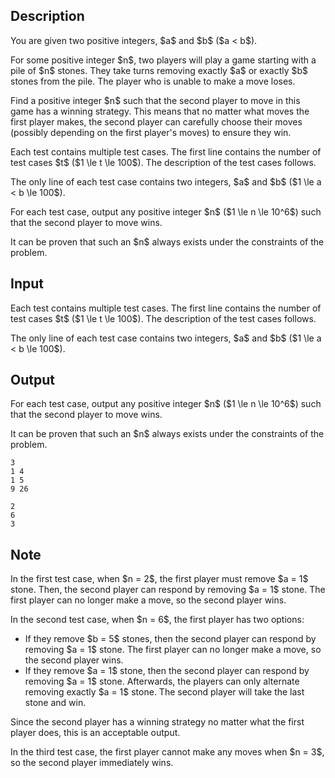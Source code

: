 ## Description

<div><p>You are given two positive integers, $a$ and $b$ ($a &lt; b$).</p><p>For some positive integer $n$, two players will play a game starting with a pile of $n$ stones. They take turns removing exactly $a$ or exactly $b$ stones from the pile. The player who is unable to make a move loses.</p><p>Find a positive integer $n$ such that the second player to move in this game has a winning strategy. This means that no matter what moves the first player makes, the second player can carefully choose their moves (possibly depending on the first player's moves) to ensure they win.</p></div><div class="input-specification"><p>Each test contains multiple test cases. The first line contains the number of test cases $t$ ($1 \le t \le 100$). The description of the test cases follows.</p><p>The only line of each test case contains two integers, $a$ and $b$ ($1 \le a &lt; b \le 100$).</p></div><div class="output-specification"><p>For each test case, output any positive integer $n$ ($1 \le n \le 10^6$) such that the second player to move wins.</p><p>It can be proven that such an $n$ always exists under the constraints of the problem.</p></div>

## Input

<p>Each test contains multiple test cases. The first line contains the number of test cases $t$ ($1 \le t \le 100$). The description of the test cases follows.</p><p>The only line of each test case contains two integers, $a$ and $b$ ($1 \le a &lt; b \le 100$).</p>

## Output

<p>For each test case, output any positive integer $n$ ($1 \le n \le 10^6$) such that the second player to move wins.</p><p>It can be proven that such an $n$ always exists under the constraints of the problem.</p>





```input1|2,4
3
1 4
1 5
9 26
```




```output1
2
6
3
```



## Note

<p>In the first test case, when $n = 2$, the first player must remove $a = 1$ stone. Then, the second player can respond by removing $a = 1$ stone. The first player can no longer make a move, so the second player wins.</p><p>In the second test case, when $n = 6$, the first player has two options: </p><ul> <li> If they remove $b = 5$ stones, then the second player can respond by removing $a = 1$ stone. The first player can no longer make a move, so the second player wins. </li><li> If they remove $a = 1$ stone, then the second player can respond by removing $a = 1$ stone. Afterwards, the players can only alternate removing exactly $a = 1$ stone. The second player will take the last stone and win. </li></ul> Since the second player has a winning strategy no matter what the first player does, this is an acceptable output.<p>In the third test case, the first player cannot make any moves when $n = 3$, so the second player immediately wins.</p>
